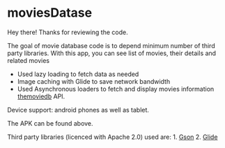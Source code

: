 # moviesDatase

Hey there! Thanks for reviewing the code.

The goal of movie database code is to depend minimum number of third party libraries. With this app, you can see list of movies, their details and related movies

 - Used lazy loading to fetch data as needed 
 - Image caching with Glide to save network bandwidth
 - Used Asynchronous loaders to fetch and display movies information [themoviedb](https://developers.themoviedb.org/3/search/search-movies) API.
 
 Device support: android phones as well as tablet. 
 
 The APK can be found above.
 
 Third party libraries (licenced with Apache 2.0) used are:
     1. [Gson](https://github.com/google/gson)
     2. [Glide](https://github.com/bumptech/glide) 
